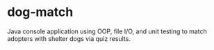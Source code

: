 # dog-match
Java console application using OOP, file I/O, and unit testing to match adopters with shelter dogs via quiz results.
